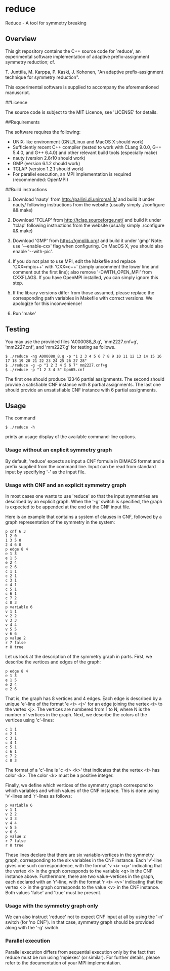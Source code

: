 # reduce
Reduce - A tool for symmetry breaking

## Overview

This git repository contains the C++ source code for `reduce', an
experimental software implementation of adaptive prefix-assignment
symmetry reduction; cf.

  T. Junttila, M. Karppa, P. Kaski, J. Kohonen,
  "An adaptive prefix-assignment technique for symmetry reduction".

This experimental software is supplied to accompany the aforementioned
manuscript.

##Licence

The source code is subject to the MIT Licence, see 'LICENSE' for details.

##Requirements

The software requires the following:
- UNIX-like environment (GNU/Linux and MacOS X should work)
- Sufficiently recent C++ compiler (tested to work with CLang 9.0.0,
G++ 5.4.0, and G++ 6.4.0) and other relevant build tools (especially make)
- nauty (version 2.6r10 should work)
- GMP (version 6.1.2 should work)
- TCLAP (version 1.2.1 should work)
- For parallel execution, an MPI implementation is required
(recommended: OpenMPI)

##Build instructions

1. Download 'nauty' from http://pallini.di.uniroma1.it/ and build it
under nauty/ following instructions from the website (usually simply
./configure && make)

2. Download 'TCLAP' from http://tclap.sourceforge.net/ and build it
under 'tclap' following instructions from the website (usually simply
./configure && make)

3. Download 'GMP' from https://gmplib.org/ and build it under 'gmp'
Note: use '--enable-cxx' flag when configuring. On MacOS X, you should
also enable '--with-pic'.

4. If you do not plan to use MPI, edit the Makefile and replace
   'CXX=mpic++' with 'CXX=c++' (simply uncomment the lower line and
   comment out the first line); also remove '-DWITH_OPEN_MPI' from
   CXXFLAGS. If you have OpenMPI installed, you can simply ignore this
   step.

5. If the library versions differ from those assumed, please replace
   the corresponding path variables in Makefile with correct
   versions. We apologize for this inconvenience!

6. Run 'make'

## Testing
You may use the provided files 'A000088_8.g', 'mm2227.cnf+g',
'mm2227.cnf', and 'mm2227.g' for testing as follows.

```
$ ./reduce -ng A000088_8.g -p "1 2 3 4 5 6 7 8 9 10 11 12 13 14 15 16
17 18 19 20 21 22 23 24 25 26 27 28"
$ ./reduce -g -p "1 2 3 4 5 6 7" mm2227.cnf+g
$ ./reduce -p "1 2 3 4 5" bpm65.cnf
```

The first one should produce 12346 partial assignments. The second
should provide a satisfiable CNF instance with 8 partial
assignments. The last one should provide an unsatisfiable CNF instance
with 6 partial assignments.

## Usage

The command
```
$ ./reduce -h
```
prints an usage display of the available command-line options. 

### Usage without an explicit symmetry graph

By default, 'reduce' expects as input a CNF formula in DIMACS format 
and a prefix supplied from the command line. Input can be read from
standard input by specifying '-' as the input file.

### Usage with CNF and an explicit symmetry graph

In most cases one wants to use 'reduce' so that the input symmetries
are described by an explicit graph. When the '-g' switch is specified,
the graph is expected to be appended at the end of the CNF input file.

Here is an example that contains a system of clauses in CNF, followed by a graph
representation of the symmetry in the system:

```
p cnf 6 3
1 2 0
1 3 5 0
2 4 6 0
p edge 8 4
e 1 3
e 1 5
e 2 4
e 2 6
c 1 1
c 2 1
c 3 1
c 4 1
c 5 1
c 6 1
c 7 2
c 8 3
p variable 6
v 1 1
v 2 2
v 3 3
v 4 4
v 5 5
v 6 6
p value 2
r 7 false
r 8 true
```

Let us look at the description of the symmetry graph in parts.
First, we describe the vertices and edges of the graph:
```
p edge 8 4
e 1 3
e 1 5
e 2 4
e 2 6
```
That is, the graph has 8 vertices and 4 edges. Each edge is described by
a unique 'e'-line of the format 'e &lt;i&gt; &lt;j&gt;' for an edge joining the
vertex &lt;i&gt; to the vertex &lt;j&gt;. The vertices are numbered from 1 to N, where
N is the number of vertices in the graph. Next, we describe the colors
of the vertices using 'c'-lines:
```
c 1 1
c 2 1
c 3 1
c 4 1
c 5 1
c 6 1
c 7 2
c 8 3
```
The format of a 'c'-line is 'c &lt;i&gt; &lt;k&gt;' that indicates that the vertex &lt;i&gt;
has color &lt;k&gt;. The color &lt;k&gt; must be a positive integer. 

Finally, we define which vertices of the symmetry graph correspond to which
variables and which values of the CNF instance. This is done using 
'v'-lines and 'r'-lines as follows:
```
p variable 6
v 1 1
v 2 2
v 3 3
v 4 4
v 5 5
v 6 6
p value 2
r 7 false
r 8 true
```
These lines declare that there are six variable-vertices in the symmetry
graph, corresponding to the six variables in the CNF instance. Each 'v'-line
gives one such correspondence, with the format 'v &lt;i&gt; &lt;q&gt;' indicating that
the vertex &lt;i&gt; in the graph corresponds to the variable &lt;q&gt; in the CNF 
instance above. Furthermore, there are two value-vertices in the graph,
each declared with an 'r'-line, with the format 'r &lt;i&gt; &lt;v&gt;' indicating
that the vertex &lt;i&gt; in the graph corresponds to the value &lt;v&gt; in the CNF
instance. Both values 'false' and 'true' must be present.

### Usage with the symmetry graph only

We can also instruct 'reduce' not to expect CNF input at all by using
the '-n' switch (for 'no CNF'). In that case, symmetry graph should be
provided along with the '-g' switch.

### Parallel execution

Parallel execution differs from sequential execution only by the fact
that reduce must be run using 'mpiexec' (or similar). For further
details, please refer to the documentation of your MPI implementation.
